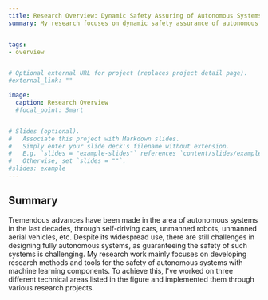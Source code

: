 ```yaml
---
title: Research Overview: Dynamic Safety Assuring of Autonomous Systems
summary: My research focuses on dynamic safety assurance of autonomous systems with machine learning components.


tags:
- overview


# Optional external URL for project (replaces project detail page).
#external_link: ""

image:
  caption: Research Overview
  #focal_point: Smart


# Slides (optional).
#   Associate this project with Markdown slides.
#   Simply enter your slide deck's filename without extension.
#   E.g. `slides = "example-slides"` references `content/slides/example-slides.md`.
#   Otherwise, set `slides = ""`.
#slides: example
---
```


## Summary

Tremendous advances have been made in the area of autonomous systems in the last decades, through self-driving cars, unmanned robots, unmanned aerial vehicles, etc. Despite its widespread use, there are still challenges in designing fully autonomous systems, as guaranteeing the safety of such systems is challenging. My research work mainly focuses on developing research methods and tools for the safety of autonomous systems with machine learning components. To achieve this, I've worked on three different technical areas listed in the figure and implemented them through various research projects.
